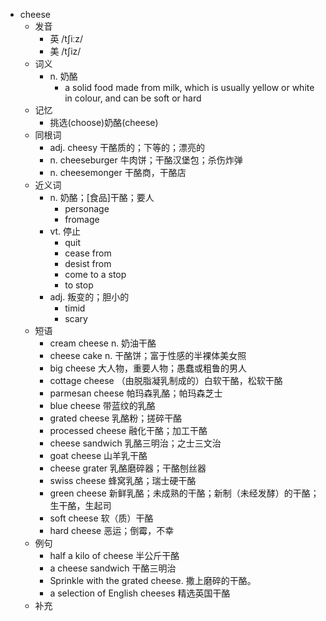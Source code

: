 - cheese
  - 发音
    - 英 /tʃiːz/
    - 美 /tʃiz/
  - 词义
    - n. 奶酪
      - a solid food made from milk, which is usually yellow or white in colour, and can be soft or hard
  - 记忆
    - 挑选(choose)奶酪(cheese)
  - 同根词
    - adj. cheesy 干酪质的；下等的；漂亮的
    - n. cheeseburger 牛肉饼；干酪汉堡包；杀伤炸弹
    - n. cheesemonger 干酪商，干酪店
  - 近义词
    - n. 奶酪；[食品]干酪；要人
      - personage
      - fromage
    - vt. 停止
      - quit
      - cease from
      - desist from
      - come to a stop
      - to stop
    - adj. 叛变的；胆小的
      - timid
      - scary
  - 短语
    - cream cheese n. 奶油干酪
    - cheese cake n. 干酪饼；富于性感的半裸体美女照
    - big cheese 大人物，重要人物；愚蠢或粗鲁的男人
    - cottage cheese （由脱脂凝乳制成的）白软干酪，松软干酪
    - parmesan cheese 帕玛森乳酪；帕玛森芝士
    - blue cheese 带蓝纹的乳酪
    - grated cheese 乳酪粉；搓碎干酪
    - processed cheese 融化干酪；加工干酪
    - cheese sandwich 乳酪三明治；之士三文治
    - goat cheese 山羊乳干酪
    - cheese grater 乳酪磨碎器；干酪刨丝器
    - swiss cheese 蜂窝乳酪；瑞士硬干酪
    - green cheese 新鲜乳酪；未成熟的干酪；新制（未经发酵）的干酪；生干酪，生起司
    - soft cheese 软（质）干酪
    - hard cheese 恶运；倒霉，不幸
  - 例句
    - half a kilo of cheese 半公斤干酪
    - a cheese sandwich 干酪三明治
    - Sprinkle with the grated cheese. 撒上磨碎的干酪。
    - a selection of English cheeses 精选英国干酪
  - 补充